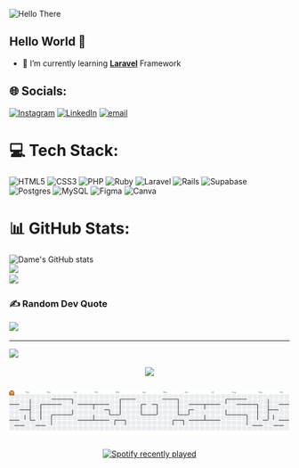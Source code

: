 ![Hello There](https://media0.giphy.com/media/v1.Y2lkPTc5MGI3NjExa2RreDUyM3dmODY0OGRobXpiaHUwcGoxb3h3Z2t6bjRremM5azZ3aiZlcD12MV9pbnRlcm5hbF9naWZfYnlfaWQmY3Q9Zw/8WJw9kAG3wonu/giphy.gif)

## Hello World 👋

<!--
**dmjrmh/dmjrmh** is a ✨ _special_ ✨ repository because its `README.md` (this file) appears on your GitHub profile.

Here are some ideas to get you started:

- 🔭 I’m currently working on ...
- 🌱 I’m currently learning ...
- 👯 I’m looking to collaborate on ...
- 🤔 I’m looking for help with ...
- 💬 Ask me about ...
- 📫 How to reach me: ...
- 😄 Pronouns: ...
- ⚡ Fun fact: ...
-->

- 🌱 I’m currently learning [**Laravel**](https://laravel.com) Framework

## 🌐 Socials:

[![Instagram](https://img.shields.io/badge/Instagram-%23E4405F.svg?logo=Instagram&logoColor=white)](https://instagram.com/dmjrmh) [![LinkedIn](https://img.shields.io/badge/LinkedIn-%230077B5.svg?logo=linkedin&logoColor=white)](https://linkedin.com/in/damejeremiah) [![email](https://img.shields.io/badge/Email-D14836?logo=gmail&logoColor=white)](mailto:dame.jeremia27@gmail.com)

# 💻 Tech Stack:

![HTML5](https://img.shields.io/badge/html5-%23E34F26.svg?style=for-the-badge&logo=html5&logoColor=white) ![CSS3](https://img.shields.io/badge/css3-%231572B6.svg?style=for-the-badge&logo=css3&logoColor=white) ![PHP](https://img.shields.io/badge/php-%23777BB4.svg?style=for-the-badge&logo=php&logoColor=white) ![Ruby](https://img.shields.io/badge/ruby-%23CC342D.svg?style=for-the-badge&logo=ruby&logoColor=white) ![Laravel](https://img.shields.io/badge/laravel-%23FF2D20.svg?style=for-the-badge&logo=laravel&logoColor=white) ![Rails](https://img.shields.io/badge/rails-%23CC0000.svg?style=for-the-badge&logo=ruby-on-rails&logoColor=white) ![Supabase](https://img.shields.io/badge/Supabase-3ECF8E?style=for-the-badge&logo=supabase&logoColor=white) ![Postgres](https://img.shields.io/badge/postgres-%23316192.svg?style=for-the-badge&logo=postgresql&logoColor=white) ![MySQL](https://img.shields.io/badge/mysql-4479A1.svg?style=for-the-badge&logo=mysql&logoColor=white) ![Figma](https://img.shields.io/badge/figma-%23F24E1E.svg?style=for-the-badge&logo=figma&logoColor=white) ![Canva](https://img.shields.io/badge/Canva-%2300C4CC.svg?style=for-the-badge&logo=Canva&logoColor=white)

# 📊 GitHub Stats:

![Dame's GitHub stats](https://github-readme-stats.vercel.app/api?username=dmjrmh&show_icons=true&theme=ocean_dark&hide=stars)
<br/>
![](https://nirzak-streak-stats.vercel.app/?user=dmjrmh&theme=dark&hide_border=false)<br/>
![](https://github-readme-stats.vercel.app/api/top-langs/?username=dmjrmh&theme=dark&hide_border=false&include_all_commits=false&count_private=false&layout=compact)

### ✍️ Random Dev Quote

![](https://quotes-github-readme.vercel.app/api?type=horizontal&theme=ocean_dark)

---

[![](https://visitcount.itsvg.in/api?id=dmjrmh&icon=0&color=9)](https://visitcount.itsvg.in)

<!-- Proudly created with GPRM ( https://gprm.itsvg.in ) -->

<div align="center">
  <img src="https://profile-counter.glitch.me/dmjrmh/count.svg?"  />
</div>

###

<picture>
  <source media="(prefers-color-scheme: dark)" srcset="https://raw.githubusercontent.com/dmjrmh/dmjrmh/output/pacman-contribution-graph-dark.svg">
  <source media="(prefers-color-scheme: light)" srcset="https://raw.githubusercontent.com/dmjrmh/dmjrmh/output/pacman-contribution-graph.svg">
  <img alt="pacman contribution graph" src="https://raw.githubusercontent.com/dmjrmh/dmjrmh/output/pacman-contribution-graph.svg">
</picture>

###

<div align="center">
  <a href="https://open.spotify.com/user/georgesky619">
    <img src="https://spotify-recently-played-readme.vercel.app/api?user=georgesky619&count=5&unique=true" alt="Spotify recently played"  />
  </a>
</div>

###
